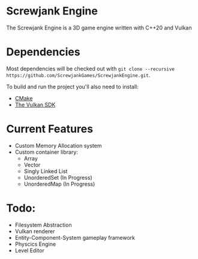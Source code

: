 # Screwjank Engine
The Screwjank Engine is a 3D game engine written with C++20 and Vulkan

# Dependencies
Most dependencies will be checked out with `git clone --recursive https://github.com/ScrewjankGames/ScrewjankEngine.git`.

To build and run the project you'll also need to install:
- [CMake](https://cmake.org/)
- [The Vulkan SDK](https://www.lunarg.com/vulkan-sdk/) 

# Current Features
- Custom Memory Allocation system
- Custom container library:
  - Array
  - Vector
  - Singly Linked List
  - UnorderedSet (In Progress)
  - UnorderedMap (In Progress)

# Todo:
- Filesystem Abstraction
- Vulkan renderer
- Entity-Component-System gameplay framework
- Physcics Engine
- Level Editor
